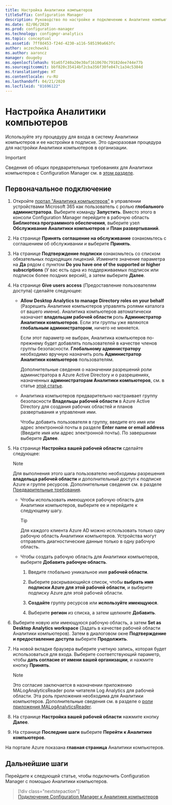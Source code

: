 ```yaml
---
title: Настройка Аналитики компьютеров
titleSuffix: Configuration Manager
description: Руководство по настройке и подключению к Аналитике компьютеров.
ms.date: 02/06/2020
ms.prod: configuration-manager
ms.technology: configmgr-analytics
ms.topic: conceptual
ms.assetid: 7ff8d453-f24d-4230-a116-585190a663fc
author: aczechowski
ms.author: aaroncz
manager: dougeby
ms.openlocfilehash: 91a65f240a20e30af1610670c79182dee744e77b
ms.sourcegitcommit: bbf820c35414bf2cba356f30fe047c1a34c5384d
ms.translationtype: HT
ms.contentlocale: ru-RU
ms.lasthandoff: 04/21/2020
ms.locfileid: "81696122"
---
```

# <a name="how-to-set-up-desktop-analytics"></a>Настройка Аналитики компьютеров

Используйте эту процедуру для входа в систему Аналитики компьютеров и ее настройки в подписке. Это одноразовая процедура для настройки Аналитики компьютеров в организации.  

> [!Important]  
> Сведения об общих предварительных требованиях для Аналитики компьютеров с Configuration Manager см. в [этом разделе](overview.md#prerequisites).  

## <a name="initial-onboarding"></a>Первоначальное подключение

1. Откройте [портал "Аналитика компьютеров"](https://aka.ms/desktopanalytics) в управлении устройствами Microsoft 365 как пользователь с ролью **глобального администратора**. Выберите команду **Запустить**. Вместо этого в консоли Configuration Manager перейдите в рабочую область **Библиотека программного обеспечения**, выберите узел **Обслуживание Аналитики компьютеров** и **План развертываний**.

2. На странице **Принять соглашение на обслуживание** ознакомьтесь с соглашением об обслуживании и выберите **Принять**.  

3. На странице **Подтверждение подписки** ознакомьтесь со списком обязательных подходящих лицензий. Измените значение параметра на **Да** рядом с пунктом **Do you have one of the supported or higher subscriptions** (У вас есть одна из поддерживаемых подписок или подписок более поздних версий), а затем выберите **Далее**.  

4. На странице **Give users access** (Предоставление пользователям доступа) сделайте следующее:

    - **Allow Desktop Analytics to manage Directory roles on your behalf** (Разрешить Аналитике компьютеров управлять ролями каталога от вашего имени). Аналитика компьютеров автоматически назначает **владельцам рабочей области** роль **Администратор Аналитики компьютеров**. Если эти группы уже являются **глобальным администратором**, ничего не меняется.

        Если этот параметр не выбран, Аналитика компьютеров по-прежнему будет добавлять пользователей в качестве членов группы безопасности. **Глобальному администратору** необходимо вручную назначить роль **Администратор Аналитики компьютеров** пользователям.

        Дополнительные сведения о назначении разрешений роли администратора в Azure Active Directory и о разрешениях, назначенных **администраторам Аналитики компьютеров**, см. в статье [этой статье](https://docs.microsoft.com/azure/active-directory/users-groups-roles/directory-assign-admin-roles).  

    - Аналитика компьютеров предварительно настраивает группу безопасности **Владельцы рабочей области** в Azure Active Directory для создания рабочих областей и планов развертывания и управления ими.

        Чтобы добавить пользователя в группу, введите его имя или адрес электронной почты в разделе **Enter name or email address** (Введите имя или адрес электронной почты). По завершении выберите **Далее**.

5. На странице **Настройка вашей рабочей области** сделайте следующее:  

    > [!NOTE]  
    > Для выполнения этого шага пользователю необходимы разрешения **владельца рабочей области** и дополнительный доступ к подписке Azure и группе ресурсов. Дополнительные сведения см. в разделе [Предварительные требования](overview.md#prerequisites).  

    - Чтобы использовать имеющуюся рабочую область для Аналитики компьютеров, выберите ее и перейдите к следующему шагу.  

        > [!TIP]  
        > Для каждого клиента Azure AD можно использовать только одну рабочую область Аналитики компьютеров. Устройства могут отправлять диагностические данные только в одну рабочую область.  

    - Чтобы создать рабочую область для Аналитики компьютеров, выберите **Добавить рабочую область**.  

        1. Введите глобально уникальное имя **рабочей области**.

        2. Выберите раскрывающийся список, чтобы **выбрать имя подписки Azure для этой рабочей области**, и выберите подписку Azure для этой рабочей области.  

        3. **Создайте** группу ресурсов или **используйте имеющуюся**.

        4. Выберите **регион** из списка, а затем щелкните **Добавить**.  

6. Выберите новую или имеющуюся рабочую область, а затем **Set as Desktop Analytics workspace** (Задать в качестве рабочей области Аналитики компьютеров).  Затем в диалоговом окне **Подтверждение и предоставление доступа** выберите **Продолжить**.  

7. На новой вкладке браузера выберите учетную запись, которая будет использоваться для входа. Выберите соответствующий параметр, чтобы **дать согласие от имени вашей организации**, и нажмите кнопку **Принять**.  

    > [!Note]  
    > Это согласие заключается в назначении приложению MALogAnalyticsReader роли читателя Log Analytics для рабочей области. Эта роль приложения необходима для Аналитики компьютеров. Дополнительные сведения см. в разделе о [роли приложения MALogAnalyticsReader](troubleshooting.md#bkmk_MALogAnalyticsReader).  

8. На странице **Настройка вашей рабочей области** нажмите кнопку **Далее**.  

9. На странице **Последние шаги** выберите **Перейти к Аналитике компьютеров**.

На портале Azure показана **главная страница** Аналитики компьютеров.

## <a name="next-steps"></a>Дальнейшие шаги

Перейдите к следующей статье, чтобы подключить Configuration Manager с помощью Аналитики компьютеров.
> [!div class="nextstepaction"]  
> [Подключение Configuration Manager к Аналитике компьютеров](connect-configmgr.md)  
